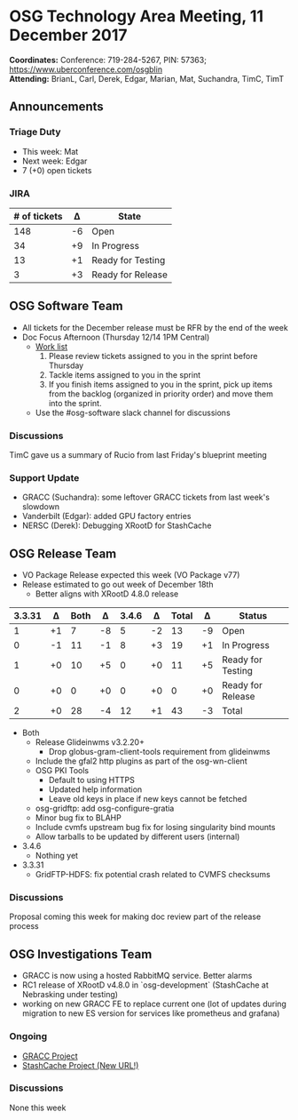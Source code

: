# OSG Technology Area Meeting, 11 December 2017

**Coordinates:** Conference: 719-284-5267, PIN: 57363; <https://www.uberconference.com/osgblin>   
**Attending:** BrianL, Carl, Derek, Edgar, Marian, Mat, Suchandra, TimC, TimT  


## Announcements


### Triage Duty

-   This week: Mat
-   Next week: Edgar
-   7 (+0) open tickets


### JIRA

| # of tickets | &Delta; | State             |
|------------ |------- |----------------- |
| 148          | -6      | Open              |
| 34           | +9      | In Progress       |
| 13           | +1      | Ready for Testing |
| 3            | +3      | Ready for Release |


## OSG Software Team

-   All tickets for the December release must be RFR by the end of the week
-   Doc Focus Afternoon (Thursday 12/14 1PM Central)  
    -   [Work list](https://jira.opensciencegrid.org/secure/RapidBoard.jspa?rapidView=7&view=planning)  
        1.  Please review tickets assigned to you in the sprint before Thursday
        2.  Tackle items assigned to you in the sprint
        3.  If you finish items assigned to you in the sprint, pick up items from the backlog (organized in priority order) and move them into the sprint.
    -   Use the #osg-software slack channel for discussions


### Discussions

TimC gave us a summary of Rucio from last Friday's blueprint meeting  


### Support Update

-   GRACC (Suchandra): some leftover GRACC tickets from last week's slowdown
-   Vanderbilt (Edgar): added GPU factory entries
-   NERSC (Derek): Debugging XRootD for StashCache


## OSG Release Team

-   VO Package Release expected this week (VO Package v77)
-   Release estimated to go out week of December 18th  
    -   Better aligns with XRootD 4.8.0 release

| 3.3.31 | &Delta; | Both | &Delta; | 3.4.6 | &Delta; | Total | &Delta; | Status            |
|------ |------- |---- |------- |----- |------- |----- |------- |----------------- |
| 1      | +1      | 7    | -8      | 5     | -2      | 13    | -9      | Open              |
| 0      | -1      | 11   | -1      | 8     | +3      | 19    | +1      | In Progress       |
| 1      | +0      | 10   | +5      | 0     | +0      | 11    | +5      | Ready for Testing |
| 0      | +0      | 0    | +0      | 0     | +0      | 0     | +0      | Ready for Release |
| 2      | +0      | 28   | -4      | 12    | +1      | 43    | -3      | Total             |

-   Both  
    -   Release Glideinwms v3.2.20+  
        -   Drop globus-gram-client-tools requirement from glideinwms
    -   Include the gfal2 http plugins as part of the osg-wn-client
    -   OSG PKI Tools  
        -   Default to using HTTPS
        -   Updated help information
        -   Leave old keys in place if new keys cannot be fetched
    -   osg-gridftp: add osg-configure-gratia
    -   Minor bug fix to BLAHP
    -   Include cvmfs upstream bug fix for losing singularity bind mounts
    -   Allow tarballs to be updated by different users (internal)
-   3.4.6  
    -   Nothing yet
-   3.3.31  
    -   GridFTP-HDFS: fix potential crash related to CVMFS checksums


### Discussions

Proposal coming this week for making doc review part of the release process  


## OSG Investigations Team

-   GRACC is now using a hosted RabbitMQ service. Better alarms
-   RC1 release of XRootD v4.8.0 in \`osg-development\` (StashCache at Nebrasking under testing)
-   working on new GRACC FE to replace current one (lot of updates during migration to new ES version for services like prometheus and grafana)


### Ongoing

-   [GRACC Project](https://jira.opensciencegrid.org/projects/GRACC/)
-   [StashCache Project (New URL!)](https://opensciencegrid.github.io/StashCache/)


### Discussions

None this week
